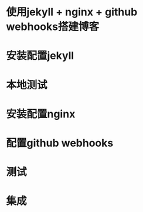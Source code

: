 # 使用jekyll + nginx + github webhooks搭建博客

# 安装配置jekyll

# 本地测试

# 安装配置nginx

# 配置github webhooks

# 测试

# 集成